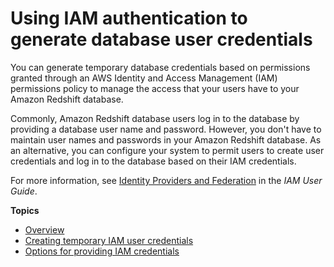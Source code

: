 # Using IAM authentication to generate database user credentials<a name="generating-user-credentials"></a>

You can generate temporary database credentials based on permissions granted through an AWS Identity and Access Management \(IAM\) permissions policy to manage the access that your users have to your Amazon Redshift database\. 

Commonly, Amazon Redshift database users log in to the database by providing a database user name and password\. However, you don't have to maintain user names and passwords in your Amazon Redshift database\. As an alternative, you can configure your system to permit users to create user credentials and log in to the database based on their IAM credentials\.

For more information, see [Identity Providers and Federation](https://docs.aws.amazon.com/IAM/latest/UserGuide/id_roles_providers.html) in the *IAM User Guide*\.

**Topics**
+ [Overview](generating-iam-credentials-overview.md)
+ [Creating temporary IAM user credentials](generating-iam-credentials-steps.md)
+ [Options for providing IAM credentials](options-for-providing-iam-credentials.md)